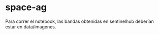 # space-ag
Para correr el notebook, las bandas obtenidas en sentinelhub deberían estar en  data/imagenes.

